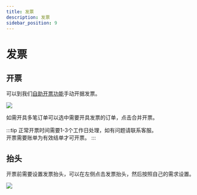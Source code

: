 ```yaml
---
title: 发票
description: 发票
sidebar_position: 9
---
```


# 发票


## 开票
可以到我们[自助开票功能](https://app.rainyun.com/expense/invoice)手动开据发票。

![](https://cn-sy1.rains3.com/rainyun-assets/pic/2024/03/20240314163730_345f51e81dc9171dfe42c651ac4dcd88.png)

如需开具多笔订单可以选中需要开具发票的订单，点击合并开票。

:::tip
正常开票时间需要1-3个工作日处理，如有问题请联系客服。<br/>
开票需要账单为有效结单才可开票。
:::

## 抬头

开票前需要设置发票抬头，可以在左侧点击发票抬头，然后按照自己的需求设置。

![](https://cn-sy1.rains3.com/rainyun-assets/pic/2024/03/20240314164133_1fabac81a85530d89b02b4b3fb50d81e.png)
